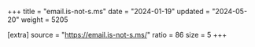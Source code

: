 +++
title = "email.is-not-s.ms"
date = "2024-01-19"
updated = "2024-05-20"
weight = 5205

[extra]
source = "https://email.is-not-s.ms/"
ratio = 86
size = 5
+++
